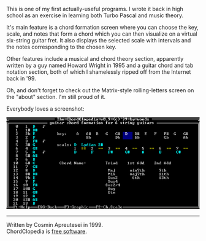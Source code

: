 This is one of my first actually-useful programs. I wrote it back in high school as an exercise in learning both Turbo Pascal and music theory.

It's main feature is a chord formation screen where you can choose the key, scale, and notes that form a chord which you can then visualize on a virtual six-string guitar fret. It also displays the selected scale with intervals and the notes corresponding to the chosen key.

Other features include a musical and chord theory section, apparently written by a guy named Howard Wright in 1995 and a guitar chord and tab notation section, both of which I shamelessly ripped off from the Internet back in '99.

Oh, and don't forget to check out the Matrix-style rolling-letters screen on the "about" section. I'm still proud of it.

Everybody loves a screenshot:

![screenshot](https://raw.githubusercontent.com/capr/chordclopedia/master/SCREN.PNG)


----
Written by Cosmin Apreutesei in 1999.<br>
ChordClopedia is [free software](http://unlicense.org/).
